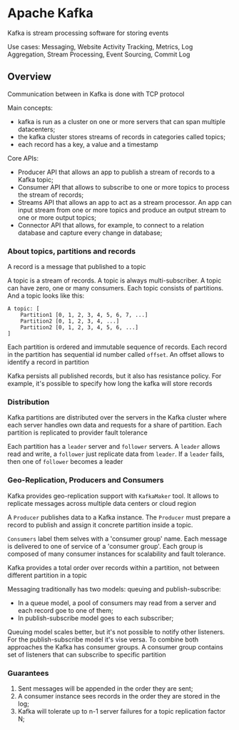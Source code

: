 # Apache Kafka

Kafka is stream processing software for storing events

Use cases: Messaging, Website Activity Tracking, Metrics, Log Aggregation, Stream Processing, Event Sourcing, Commit Log

## Overview

Communication between in Kafka is done with TCP protocol

Main concepts:

- kafka is run as a cluster on one or more servers that can span multiple datacenters;
- the kafka cluster stores streams of records in categories called topics;
- each record has a key, a value and a timestamp

Core APIs:

- Producer API that allows an app to publish a stream of records to a Kafka topic;
- Consumer API that allows to subscribe to one or more topics to process the stream of records;
- Streams API that allows an app to act as a stream processor. An app can input stream from one or more topics and produce an output stream to one or more output topics;
- Connector API that allows, for example, to connect to a relation database and capture every change in database;


### About topics, partitions and records

A record is a message that published to a topic

A topic is a stream of records. A topic is always multi-subscriber. A topic can have zero, one or many consumers. Each topic consists of partitions. And a topic looks like this: 

```
A topic: [
    Partition1 [0, 1, 2, 3, 4, 5, 6, 7, ...]
    Partition2 [0, 1, 2, 3, 4, ...]
    Partition2 [0, 1, 2, 3, 4, 5, 6, ...]
]
```

Each partition is ordered and immutable sequence of records. Each record in the partition has sequential id number called `offset`. An offset allows to identify a record in partition

Kafka persists all published records, but it also has resistance policy. For example, it's possible to specify how long the kafka will store records

### Distribution

Kafka partitions are distributed over the servers in the Kafka cluster where each server handles own data and requests for a share of partition. Each partition is replicated to provider fault tolerance

Each partition has a `leader` server and `follower` servers. A `leader` allows read and write, a `follower` just replicate data from `leader`. If a `leader` fails, then one of `follower` becomes a leader

### Geo-Replication, Producers and Consumers

Kafka provides geo-replication support with `KafkaMaker` tool. It allows to replicate messages across multiple data centers or cloud region

A `Producer` publishes data to a Kafka instance. The `Producer` must prepare a record to publish and assign it concrete partition inside a topic. 

`Consumers` label them selves with a 'consumer group' name. Each message is delivered to one of service of a 'consumer group'. Each group is composed of many consumer instances for scalability and fault tolerance.

Kafka provides a total order over records within a partition, not between different partition in a topic

Messaging traditionally has two models: queuing and publish-subscribe:

- In a queue model, a pool of consumers may read from a server and each record goe to one of them;
- In publish-subscribe model goes to each subscriber;

Queuing model scales better, but it's not possible to notify other listeners. For the publish-subscribe model it's vise versa. To combine both approaches the Kafka has consumer groups. A consumer group contains set of listeners that can subscribe to specific partition

### Guarantees

1. Sent messages will be appended in the order they are sent;
1. A consumer instance sees records in the order they are stored in the log;
1. Kafka will tolerate up to n-1 server failures for a topic replication factor N;
